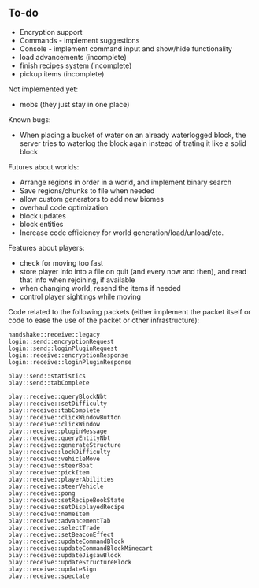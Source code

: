## To-do
- Encryption support
- Commands - implement suggestions
- Console - implement command input and show/hide functionality
- load advancements (incomplete)
- finish recipes system (incomplete)
- pickup items (incomplete)

Not implemented yet:
- mobs (they just stay in one place)

Known bugs:
- When placing a bucket of water on an already waterlogged block, the server tries to waterlog the block again instead of trating it like a solid block

Futures about worlds:
- Arrange regions in order in a world, and implement binary search
- Save regions/chunks to file when needed
- allow custom generators to add new biomes
- overhaul code optimization
- block updates
- block entities
- Increase code efficiency for world generation/load/unload/etc.

Features about players:
- check for moving too fast
- store player info into a file on quit (and every now and then), and read that info when rejoining, if available
- when changing world, resend the items if needed
- control player sightings while moving

Code related to the following packets (either implement the packet itself or code to ease the use of the packet or other infrastructure):

	handshake::receive::legacy
	login::send::encryptionRequest
	login::send::loginPluginRequest
	login::receive::encryptionResponse
	login::receive::loginPluginResponse

	play::send::statistics
	play::send::tabComplete

	play::receive::queryBlockNbt
	play::receive::setDifficulty
	play::receive::tabComplete
	play::receive::clickWindowButton
	play::receive::clickWindow
	play::receive::pluginMessage
	play::receive::queryEntityNbt
	play::receive::generateStructure
	play::receive::lockDifficulty
	play::receive::vehicleMove
	play::receive::steerBoat
	play::receive::pickItem
	play::receive::playerAbilities
	play::receive::steerVehicle
	play::receive::pong
	play::receive::setRecipeBookState
	play::receive::setDisplayedRecipe
	play::receive::nameItem
	play::receive::advancementTab
	play::receive::selectTrade
	play::receive::setBeaconEffect
	play::receive::updateCommandBlock
	play::receive::updateCommandBlockMinecart
	play::receive::updateJigsawBlock
	play::receive::updateStructureBlock
	play::receive::updateSign
	play::receive::spectate
